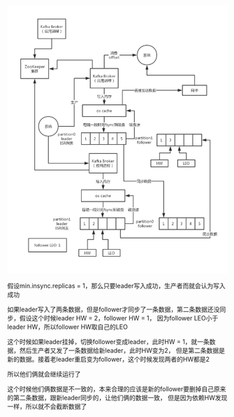 
![](025_2、kafka高吞吐低延迟（零拷贝）%20(11).png)


假设min.insync.replicas = 1，那么只要leader写入成功，生产者而就会认为写入成功

如果leader写入了两条数据，但是follower才同步了一条数据，第二条数据还没同步，假设这个时候leader HW = 2，follower HW = 1，
因为follower LEO小于leader HW，所以follower HW取自己的LEO

这个时候如果leader挂掉，切换follower变成leader，此时HW = 1，就一条数据，然后生产者又发了一条数据给新leader，此时HW变为2，
但是第二条数据是新的数据。接着老leader重启变为follower，这个时候发现两者的HW都是2

所以他们俩就会继续运行了

这个时候他们俩数据是不一致的，本来合理的应该是新的follower要删掉自己原来的第二条数据，跟新leader同步的，让他们俩的数据一致，
但是因为依赖HW发现一样，所以就不会截断数据了




